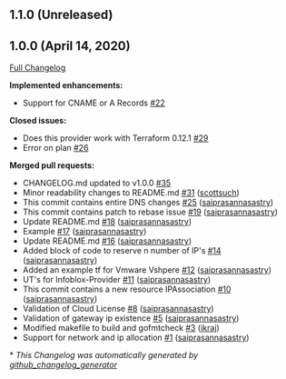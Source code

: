 ## 1.1.0 (Unreleased)

## 1.0.0 (April 14, 2020)

[Full Changelog](https://github.com/infobloxopen/terraform-provider-infoblox/compare/ec354d7410947945fe01f876269ded480f18029d...v1.0.0)

**Implemented enhancements:**

- Support for CNAME or A Records [\#22](https://github.com/infobloxopen/terraform-provider-infoblox/issues/22)

**Closed issues:**

- Does this provider work with Terraform 0.12.1 [\#29](https://github.com/infobloxopen/terraform-provider-infoblox/issues/29)
- Error on plan [\#26](https://github.com/infobloxopen/terraform-provider-infoblox/issues/26)

**Merged pull requests:**

- CHANGELOG.md updated to v1.0.0 [\#35](https://github.com/infobloxopen/terraform-provider-infoblox/pull/35)
- Minor readability changes to README.md [\#31](https://github.com/infobloxopen/terraform-provider-infoblox/pull/31) ([scottsuch](https://github.com/scottsuch))
- This commit contains entire DNS changes [\#25](https://github.com/infobloxopen/terraform-provider-infoblox/pull/25) ([saiprasannasastry](https://github.com/saiprasannasastry))
- This commit contains patch to rebase issue [\#19](https://github.com/infobloxopen/terraform-provider-infoblox/pull/19) ([saiprasannasastry](https://github.com/saiprasannasastry))
- Update README.md [\#18](https://github.com/infobloxopen/terraform-provider-infoblox/pull/18) ([saiprasannasastry](https://github.com/saiprasannasastry))
- Example [\#17](https://github.com/infobloxopen/terraform-provider-infoblox/pull/17) ([saiprasannasastry](https://github.com/saiprasannasastry))
- Update README.md [\#16](https://github.com/infobloxopen/terraform-provider-infoblox/pull/16) ([saiprasannasastry](https://github.com/saiprasannasastry))
- Added block of code to reserve n number of IP's [\#14](https://github.com/infobloxopen/terraform-provider-infoblox/pull/14) ([saiprasannasastry](https://github.com/saiprasannasastry))
- Added an example tf for Vmware Vshpere [\#12](https://github.com/infobloxopen/terraform-provider-infoblox/pull/12) ([saiprasannasastry](https://github.com/saiprasannasastry))
- UT's for Infoblox-Provider [\#11](https://github.com/infobloxopen/terraform-provider-infoblox/pull/11) ([saiprasannasastry](https://github.com/saiprasannasastry))
- This commit contains a new resource IPAssociation [\#10](https://github.com/infobloxopen/terraform-provider-infoblox/pull/10) ([saiprasannasastry](https://github.com/saiprasannasastry))
- Validation of Cloud License [\#8](https://github.com/infobloxopen/terraform-provider-infoblox/pull/8) ([saiprasannasastry](https://github.com/saiprasannasastry))
- Validation of gateway ip existence [\#5](https://github.com/infobloxopen/terraform-provider-infoblox/pull/5) ([saiprasannasastry](https://github.com/saiprasannasastry))
- Modified makefile to build and gofmtcheck [\#3](https://github.com/infobloxopen/terraform-provider-infoblox/pull/3) ([jkraj](https://github.com/jkraj))
- Support for network and ip allocation [\#1](https://github.com/infobloxopen/terraform-provider-infoblox/pull/1) ([saiprasannasastry](https://github.com/saiprasannasastry))



\* *This Changelog was automatically generated by [github_changelog_generator](https://github.com/github-changelog-generator/github-changelog-generator)*
